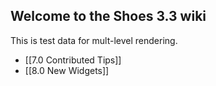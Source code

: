 ## Welcome to the Shoes 3.3 wiki

This is test data for mult-level rendering. 

* [[7.0 Contributed Tips]]
* [[8.0 New Widgets]]
